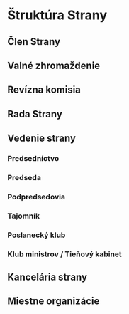 # Štruktúra Strany

## Člen Strany


## Valné zhromaždenie


## Revízna komisia


## Rada Strany


## Vedenie strany

### Predsedníctvo


### Predseda


### Podpredsedovia


### Tajomník


### Poslanecký klub


### Klub ministrov / Tieňový kabinet


## Kancelária strany


## Miestne organizácie
